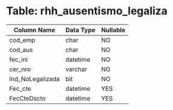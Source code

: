 # Table: rhh_ausentismo_legaliza

| Column Name | Data Type | Nullable |
|-------------|-----------|----------|
| cod_emp | char | NO |
| cod_aus | char | NO |
| fec_ini | datetime | NO |
| cer_nro | varchar | NO |
| Ind_NoLegalizada | bit | NO |
| Fec_cte | datetime | YES |
| FecCteDscto | datetime | YES |
